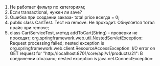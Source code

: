 1. Не работает фильтр по категориям;
2. Если transactional, нужен ли save?
3. Ошибка при создании заказа- total price всегда = 0;
4. public class CartTest. Тест на remove. Не проходит. Обнуляется тотал прайс при remove;
5. class CartServiceTest, метод addToCart(String) - проверки не проходят;
org.springframework.web.util.NestedServletException: Request processing failed; nested exception is org.springframework.web.client.ResourceAccessException: I/O error on GET request for "http://localhost:8701/core/api/v1/products/21": В соединении отказано; nested exception is java.net.ConnectException:
